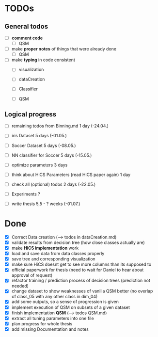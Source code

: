 # TODOs

## General todos

* [ ] __comment code__
  * [ ] QSM
* [ ] make __proper notes__ of things that were already done
  * [ ] QSM
* [ ] make __typing__ in code consistent
  * [ ] visualization
  * [ ] dataCreation
  * [ ] Classifier
  * [ ] QSM


## Logical progress

* [ ] remaining todos from Binning.md                             1 day   (-24.04.)
* [ ] iris Dataset                                                5 days  (-01.05.)
* [ ] Soccer Dataset                                              5 days  (-08.05.)
* [ ] NN classifier for Soccer                                    5 days  (-15.05.)
* [ ] optimize parameters                                         3 days  
* [ ] think about HiCS Parameters (read HiCS paper again)         1 day
* [ ] check all (optional) todos                                  2 days  (-22.05.)
* [ ] Experiments                                                 ?
* [ ] write thesis                                                5,5 - ? weeks (-01.07.)



# Done

* [x] Correct Data creation (--> todos in dataCreation.md)
* [x] validate results from decision tree (how close classes actually are)
* [x] make __HiCS implementation__ work
* [x] load and save data from data classes properly
* [x] save tree and corresponding visualization
* [x] make sure HiCS doesnt get to see more columns than its supposed to
* [x] official paperwork for thesis (need to wait for Daniel to hear about
approval of request)
* [x] refactor training / prediction process of decision trees (prediction not
needed)
* [x] change dataset to show weaknesses of vanilla QSM better (no overlap of
class_05 with any other class in dim_04)
* [x] add some outputs, so a sense of progression is given
* [x] implement execution of QSM on subsets of a given dataset
* [x] finish implementation __QSM__ (--> todos QSM.md)
* [x] extract all tuning parameters into one file
* [x] plan progress for whole thesis
* [x] add missing Documentation and notes